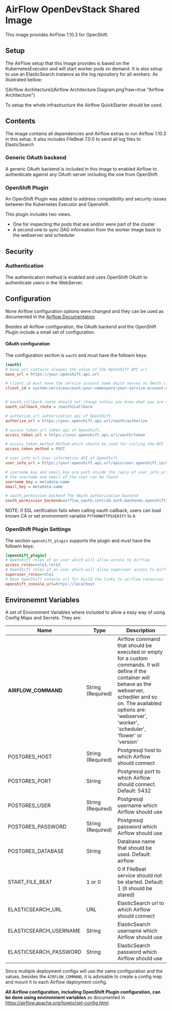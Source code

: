 # AirFlow OpenDevStack Shared Image

This image provides AirFlow 1.10.3 for OpenShift.

## Setup

The AirFlow setup that this image provides is based on the KubernetesExecutor and will
start worker pods on demand. It is also setup to use an ElasticSearch instance as the log
repository for all workers. As illustrated bellow:

![Airflow Architecture](Airflow Architecture Diagram.png?raw=true "Airflow Architecture")

To setup the whole infrastructure the Airlfow QuickStarter should be used.

## Contents

The image contains all dependencies and Airflow extras to run Airflow 1.10.3 in this setup.
It also includes FileBeat 7.0.0 to send all log files to ElasticSearch

### Generic OAuth backend

A generic OAuth backend is included in this image to enabled Airflow to
authenticate against any OAuth server including the one from OpenShift.

### OpenShift Plugin

An OpenShift Plugin was added to address compatibility and security issues
between the Kubernetes Executor and Openshift.

This plugin includes two views.

* One for inspecting the pods that are and/or were part of the cluster
* A second one to sync DAG information from the worker image back to
the webserver and scheduler

## Security

### Authentication

The authentication method is enabled and uses OpenShift OAuth to authenticate
users in the WebServer.

## Configuration

None Airflow configuration options were changed and they can be used as documented
in the [Airflow Documentation](https://airflow.apache.org/project.html)

Besides all Airflow configuration, the OAuth backend and the OpenShift Plugin
include a small set of configuration.

#### OAuth configuration

The configuration section is `oauth` and must have the followin keys:

```ini
[oauth]
# base_url contains alwayes the value of the OpenShift API url
base_url = https://your.openshift.api.url

# client_id must have the service account name which serves as OAuth client
client_id = system:serviceaccount:your-namespace:your-service-account-name


# oauth_callback_route should not change unless you know what you are doing
oauth_callback_route = /oauth2callback

# authorize_url authorization api of OpenShift.
authorize_url = https://your.openshift.api.url/oauth/authorize

# access_token_url token api of OpenShift.
access_token_url = https://your.openshift.api.url/oauth/token

# access_token_method Method which should be used for calling the API
access_token_method = POST

# user_info_url User information API of OpenShift
user_info_url = https://your.openshift.api.url/apis/user.openshift.io/v1/users/~

# username_key and email_key are path inside the reply of user_info_url where
# the username and email of the user can be found
username_key = metadata.name
email_key = metadata.name

# oauth_permission_backend The OAuth authorization backend
oauth_permission_backend=airflow_oauth.contrib.auth.backends.openshift_permission_backend
```

NOTE: if SSL verification fails when calling oauth callback, users can load known CA or set
environment variable `PYTHONHTTPSVERIFY` to `0`.

### OpenShift Plugin Settings

The section `openshift_plugin` supports the plugin and must have the followin keys:

```ini
[openshift_plugin]
# OpenShift roles of an user which will allow access to Airflow
access_roles=role1,role2
# OpenShift roles of an user which will allow superuser access to Airflow
superuser_roles=role1
# Base OpenShift console url for build the links to airflow resources
openshift_console_url=https://localhost
```

## Environemnt Variables


A set of Environment Variables where included to allow a easy way of using Config Maps
and Secrets. They are:

| Name | Type | Description|
|-----|------|------------|
|**AIRFLOW_COMMAND**| String (Required) | Airflow command that should be executed or empty for a custom commands. It will define if the container will behave as the webserver, schediler and so on.  The availabled options are: 'webserver', 'worker', 'scheduler', 'flower' or 'version' |
|POSTGRES_HOST| String (Required) | Postgresql host to which Airflow should connect |
|POSTGRES_PORT|String| Postgresql port to which Airflow should connect. Default: 5432 |
|POSTGRES_USER|String (Required) | Postgresql username which Airflow should use |
|POSTGRES_PASSWORD|String (Required)| Postgresql password which Airflow should use |
|POSTGRES_DATABASE|String| Database name that should be used. Default: airflow|
|START_FILE_BEAT| 1 or 0 | 0 if FileBeat service should not be started. Default: 1 (it should be stared) |
|ELASTICSEARCH_URL| URL | ElasticSearch url to which Airflow should connect|
|ELASTICSEARCH_USERNAME| String | ElasticSearch username which Airflow should use |
|ELASTICSEARCH_PASSWORD| String | ElasticSearch password which Airflow should use |


Since multiple deployment configs will use the same configuration and the values, besides
the `AIRFLOW_COMMAND`, it is advisable to create a config map and mount it to each
Airflow deployment config.

**All Airflow configuration, including OpenShift Plugin configuration,
can be done using environment variables** as documented in
https://airflow.apache.org/howto/set-config.html.

